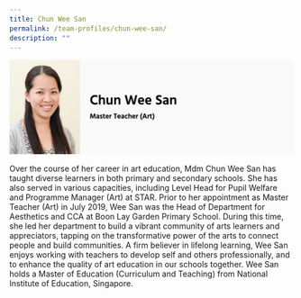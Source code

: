 ```yaml
---
title: Chun Wee San
permalink: /team-profiles/chun-wee-san/
description: ""
---
```

![](/images/chun%20wee%20san.png)

Over the course of her career in art education, Mdm Chun Wee San has taught diverse learners in both primary and secondary schools. She has also served in various capacities, including Level Head for Pupil Welfare and Programme Manager (Art) at STAR. Prior to her appointment as Master Teacher (Art) in July 2019, Wee San was the Head of Department for Aesthetics and CCA at Boon Lay Garden Primary School. During this time, she led her department to build a vibrant community of arts learners and appreciators, tapping on the transformative power of the arts to connect people and build communities. A firm believer in lifelong learning, Wee San enjoys working with teachers to develop self and others professionally, and to enhance the quality of art education in our schools together. Wee San holds a Master of Education (Curriculum and Teaching) from National Institute of Education, Singapore.